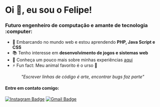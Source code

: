 <h1>Oi 👋, eu sou o Felipe!</h1>
<h3>Futuro engenheiro de computação e amante de tecnologia :computer:</h3>

- 🌱 Embarcando no mundo web e estou aprendendo **PHP, Java Script e CSS**
- 📚 Tenho interesse em **desenvolvimento de jogos e sistemas web**
- 📄 Conheça um pouco mais sobre minhas experiências [aqui](http://lattes.cnpq.br/376472092986837)
- ⚡ Fun fact: Meu animal favorito é o urso 🐻

<p align="center"><em>"Escrever linhas de código é arte, encontrar bugs faz parte"</em></p>

<!--<hr><h4>Estudando cada dia mais pra deixar de ser 'Javeiro'</h4>-->
<!--[![Top Langs](https://github-readme-stats.vercel.app/api/top-langs/?username=FelipeJBarros)](https://github.com/anuraghazra/github-readme-stats)-->

<h4>Entre em contato comigo:</h4>

[![Instagram Badge](https://img.shields.io/badge/-belipefarros-2980B9?style=flat-square&labelColor=2980B9&logo=Instagram&logoColor=white&link=https://www.instagram.com/belipefarros/)](https://www.instagram.com/belipefarros/)
[![Gmail Badge](https://img.shields.io/badge/-felipebarros.engh@gmail.com-2980B9?style=flat-square&logo=Gmail&logoColor=white&link=mailto:felipebarros.engh@gmail.com)](mailto:felipebarros.engh@gmail.com)
